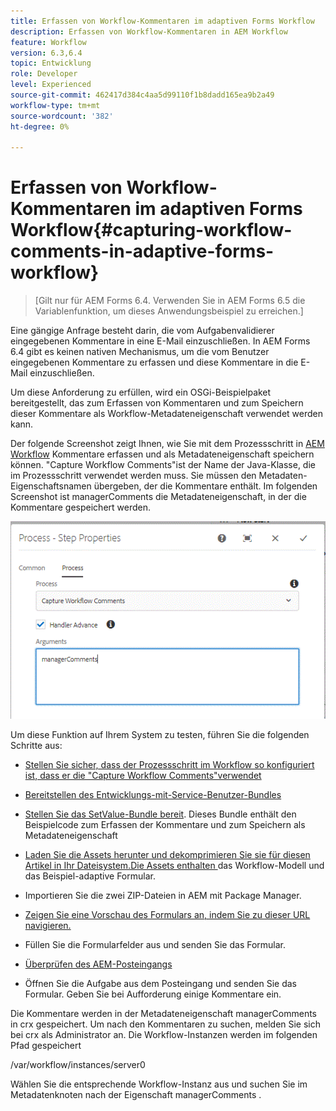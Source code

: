 ```yaml
---
title: Erfassen von Workflow-Kommentaren im adaptiven Forms Workflow
description: Erfassen von Workflow-Kommentaren in AEM Workflow
feature: Workflow
version: 6.3,6.4
topic: Entwicklung
role: Developer
level: Experienced
source-git-commit: 462417d384c4aa5d99110f1b8dadd165ea9b2a49
workflow-type: tm+mt
source-wordcount: '382'
ht-degree: 0%

---
```



# Erfassen von Workflow-Kommentaren im adaptiven Forms Workflow{#capturing-workflow-comments-in-adaptive-forms-workflow}

>[Gilt nur für AEM Forms 6.4. Verwenden Sie in AEM Forms 6.5 die Variablenfunktion, um dieses Anwendungsbeispiel zu erreichen.]

Eine gängige Anfrage besteht darin, die vom Aufgabenvalidierer eingegebenen Kommentare in eine E-Mail einzuschließen. In AEM Forms 6.4 gibt es keinen nativen Mechanismus, um die vom Benutzer eingegebenen Kommentare zu erfassen und diese Kommentare in die E-Mail einzuschließen.

Um diese Anforderung zu erfüllen, wird ein OSGi-Beispielpaket bereitgestellt, das zum Erfassen von Kommentaren und zum Speichern dieser Kommentare als Workflow-Metadateneigenschaft verwendet werden kann.

Der folgende Screenshot zeigt Ihnen, wie Sie mit dem Prozessschritt in [AEM Workflow](http://localhost:4502/editor.html/conf/global/settings/workflow/models/CaptureComments.html) Kommentare erfassen und als Metadateneigenschaft speichern können. &quot;Capture Workflow Comments&quot;ist der Name der Java-Klasse, die im Prozessschritt verwendet werden muss. Sie müssen den Metadaten-Eigenschaftsnamen übergeben, der die Kommentare enthält. Im folgenden Screenshot ist managerComments die Metadateneigenschaft, in der die Kommentare gespeichert werden.

![workflowcomments1](assets/workflowcomments1.gif)

Um diese Funktion auf Ihrem System zu testen, führen Sie die folgenden Schritte aus:
* [Stellen Sie sicher, dass der Prozessschritt im Workflow so konfiguriert ist, dass er die &quot;Capture Workflow Comments&quot;verwendet](http://localhost:4502/editor.html/conf/global/settings/workflow/models/CaptureComments.html)

* [Bereitstellen des Entwicklungs-mit-Service-Benutzer-Bundles](/help/forms/assets/common-osgi-bundles/DevelopingWithServiceUser.jar)

* [Stellen Sie das SetValue-Bundle bereit](/help/forms/assets/common-osgi-bundles/SetValueApp.core-1.0-SNAPSHOT.jar). Dieses Bundle enthält den Beispielcode zum Erfassen der Kommentare und zum Speichern als Metadateneigenschaft

* [Laden Sie die Assets herunter und dekomprimieren Sie sie für diesen Artikel in Ihr Dateisystem.Die Assets enthalten ](assets/capturecomments.zip) das Workflow-Modell und das Beispiel-adaptive Formular.

* Importieren Sie die zwei ZIP-Dateien in AEM mit Package Manager.

* [Zeigen Sie eine Vorschau des Formulars an, indem Sie zu dieser URL navigieren.](http://localhost:4502/content/dam/formsanddocuments/capturecomments/jcr:content?wcmmode=disabled)

* Füllen Sie die Formularfelder aus und senden Sie das Formular.

* [Überprüfen des AEM-Posteingangs](http://localhost:4502/aem/inbox)

* Öffnen Sie die Aufgabe aus dem Posteingang und senden Sie das Formular. Geben Sie bei Aufforderung einige Kommentare ein.

Die Kommentare werden in der Metadateneigenschaft managerComments in crx gespeichert. Um nach den Kommentaren zu suchen, melden Sie sich bei crx als Administrator an. Die Workflow-Instanzen werden im folgenden Pfad gespeichert

/var/workflow/instances/server0

Wählen Sie die entsprechende Workflow-Instanz aus und suchen Sie im Metadatenknoten nach der Eigenschaft managerComments .


